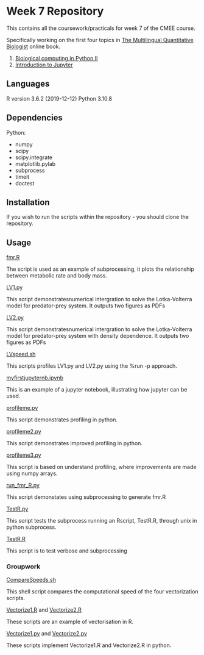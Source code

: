 # Week 7 Repository 

This contains all the coursework/practicals for week 7 of the CMEE course.

Specifically working on the first four topics in [The Multilingual Quantitative Biologist](https://mhasoba.github.io/TheMulQuaBio/intro.html) online book. 

1. [Biological computing in Python II](https://mhasoba.github.io/TheMulQuaBio/notebooks/06-Python_II.html)
2. [Introduction to Jupyter](https://mhasoba.github.io/TheMulQuaBio/notebooks/Appendix-JupyIntro.html)

## Languages
R version 3.6.2 (2019-12-12)
Python 3.10.8

## Dependencies 
Python: 
* numpy
* scipy
* scipy.integrate
* matplotlib.pylab
* subprocess
* timeit
* doctest

## Installation 
If you wish to run the scripts within the repository - you should clone the repository.
## Usage

[fmr.R](code/fmr.R)

The script is used as an example of subprocessing, it plots the relationship between metabolic rate and body mass. 

[LV1.py](code/LV1.py)

This script demonstratesnumerical intergration to solve the Lotka-Volterra model for predator-prey system. It outputs two figures as PDFs

[LV2.py](code/LV2.py)

This script demonstratesnumerical intergration to solve the Lotka-Volterra model for predator-prey system with density dependence. It outputs two figures as PDFs

[LVspeed.sh](code/LVspeed.sh)

This scripts profiles LV1.py and LV2.py using the %run -p approach. 

[myfirstjupyternb.ipynb](code/myfirstjupyternb.ipynb)

This is an example of a jupyter notebook, illustrating how jupyter can be used. 

[profileme.py](code/profileme.py)

This script demonstrates profiling in python. 

[profileme2.py](code/profileme2.py)

This script demonstrates improved profiling in python. 

[profileme3.py](code/profileme3.py)

This script is based on understand profiling, where improvements
are made using numpy arrays.

[run_fmr_R.py](code/run_fmr_R.py)

This script demonstates using subprocessing to generate fmr.R

[TestR.py](code/TestR.py)

This script tests the subprocess running an Rscript, TestR.R, through unix in python subprocess.

[TestR.R](code/TestR.R)

This script is to test verbose and subprocessing

### Groupwork 

[CompareSpeeds.sh](code/CompareSpeed.sh) 

This shell script compares the computational speed of the four vectorization scripts.

[Vectorize1.R](code/Vectorize1.R) and [Vectorize2.R](code/Vectorize2.R) 

These scripts are an example of vectorisation in R.

[Vectorize1.py](code/Vectorize1.py) and [Vectorize2.py](code/Vectorize2.py)

 These scripts implement Vectorize1.R and Vectorize2.R in python.
